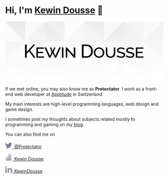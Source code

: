 # Hi, I'm [Kewin Dousse](https://www.kewindousse.ch) 👋

![Kewin Dousse](assets/banner.svg)

If we met online, you may also know me as **Protectator**.
I work as a front-end web developer at [Apptitude](https://apptitude.ch/) in Switzerland.

My main interests are high-level programming languages, web design and game design.

I sometimes post my thoughts about subjects related mostly to programming and gaming on my [blog](https://www.protectator.ch/).

You can also find me on

[<img src="assets/twitter.svg" height="22"/>&ensp;@Protectator](https://twitter.com/Protectator)

[<img src="assets/stackoverflow.svg" height="22"/>&ensp;Kewin Dousse](https://stackoverflow.com/users/1841827/kewin-dousse)

[<img src="assets/linkedin.svg" height="22">&ensp;KewinDousse](https://www.linkedin.com/in/kewindousse/)
